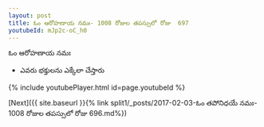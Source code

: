 ```yaml
---
layout: post
title: ఓం ఆరోహణాయ నమః- 1008 రోజుల తపస్సులో రోజు  697
youtubeId: mJp2c-oC_h0
---
```

 
 
 ఓం ఆరోహణాయ నమః  
 
 -  ఎవరు భక్తులను ఎక్కేలా చేస్తారు 
 
  
 
  
 
 
 
 
 
 


{% include youtubePlayer.html id=page.youtubeId %}
 
[Next]({{ site.baseurl }}{% link  split1/_posts/2017-02-03-ఓం తపోనిధయే నమః- 1008 రోజుల తపస్సులో రోజు  696.md%})
 

